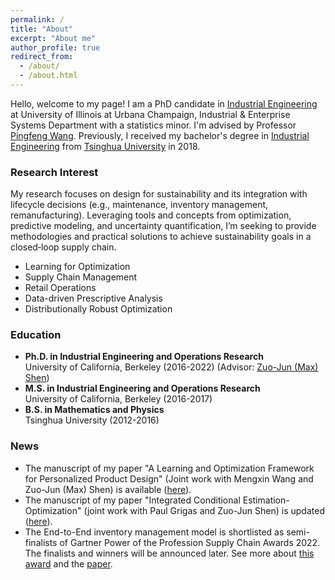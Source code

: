 ```yaml
---
permalink: /
title: "About"
excerpt: "About me"
author_profile: true
redirect_from: 
  - /about/
  - /about.html
---
```


Hello, welcome to my page! I am a PhD candidate in [Industrial Engineering](https://ise.illinois.edu/graduate/degrees-and-programs/phd-industrial-engineering) at University of Illinois at Urbana Champaign, Industrial & Enterprise Systems Department with a statistics minor. I'm advised by Professor [Pingfeng Wang](https://ise.illinois.edu/directory/profile/pingfeng). Previously, I received my bachelor's degree in [Industrial Engineering](https://www.ie.tsinghua.edu.cn/eng) from [Tsinghua University](https://www.tsinghua.edu.cn/en/) in 2018.

### Research Interest
 My research focuses on design for sustainability and its integration with lifecycle decisions (e.g., maintenance, inventory management, remanufacturing). Leveraging tools and concepts from optimization, predictive modeling, and uncertainty quantification, I’m seeking to provide methodologies and practical solutions to achieve sustainability goals in a closed‑loop supply chain.  
   
* Learning for Optimization
* Supply Chain Management 
* Retail Operations
* Data-driven Prescriptive Analysis
* Distributionally Robust Optimization

### Education

* **Ph.D. in Industrial Engineering and Operations Research**   
University of California, Berkeley (2016-2022) (Advisor: [Zuo-Jun (Max) Shen](https://shen.ieor.berkeley.edu))  
* **M.S. in Industrial Engineering and Operations Research**    
University of California, Berkeley (2016-2017)
* **B.S. in Mathematics and Physics**   
Tsinghua University (2012-2016)



### News
* The manuscript of my paper "A Learning and Optimization Framework for Personalized Product Design" (Joint work with Mengxin Wang and Zuo-Jun (Max) Shen) is available ([here](https://papers.ssrn.com/sol3/papers.cfm?abstract_id=4554710)).
* The manuscript of my paper "Integrated Conditional Estimation-Optimization" (joint work with Paul Grigas and Zuo-Jun Shen) is updated ([here](https://arxiv.org/abs/2110.12351)).
* The End-to-End inventory management model is shortlisted as semi-finalists of Gartner Power of the Profession Supply Chain Awards 2022. The finalists and winners will be announced later. See more about [this award](https://www.gartner.com/en/supply-chain/research/power-of-the-profession-supply-chain-awards-2022) and the [paper](https://papers.ssrn.com/sol3/papers.cfm?abstract_id=3737780).
